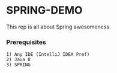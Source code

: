 # SPRING-DEMO

This rep is all about Spring awesomeness.

### Prerequisites

```
1) Any IDE (IntelliJ IDEA Pref)
2) Java 8
3) SPRING
```
